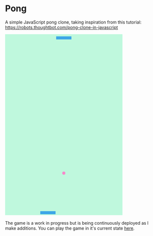 # Pong

A simple JavaScript pong clone, taking inspiration from this tutorial: https://robots.thoughtbot.com/pong-clone-in-javascript

![](pong.png)

The game is a work in progress but is being continuously deployed as I make additions. You can play the game in it's current state [here](https://pong-a12f1.firebaseapp.com).

